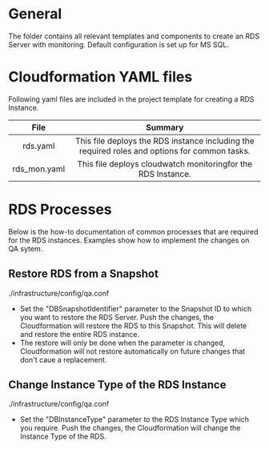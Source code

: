 # General
The folder contains all relevant templates and components to create an RDS Server with monitoring. Default configuration is set up for MS SQL.


# Cloudformation YAML files
Following yaml files are included in the project template for creating a RDS Instance.

| File         |  Summary  |
|:---------------:|:------------:|
| rds.yaml  | This file deploys the RDS instance including the required roles and options for common tasks. | 
| rds_mon.yaml | This file deploys cloudwatch monitoringfor the RDS Instance. | 


# RDS Processes
Below is the how-to documentation of common processes that are required for the RDS instances.
Examples show how to implement the changes on QA sytem.

## Restore RDS from a Snapshot
./infrastructure/config/qa.conf
- Set the "DBSnapshotIdentifier" parameter to the Snapshot ID to which you want to restore the RDS Server. Push the changes, the Cloudformation will restore the RDS to this Snapshot. This will delete and restore the entire RDS instance.
- The restore will only be done when the parameter is changed, Cloudformation will not restore automatically on future changes that don't caue a replacement.


## Change Instance Type of the RDS Instance
./infrastructure/config/qa.conf
- Set the "DBInstanceType" parameter to the RDS Instance Type which you require. Push the changes, the Cloudformation will change the Instance Type of the RDS.
